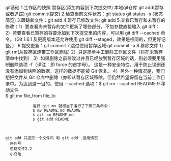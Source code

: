 
git基础
    1.工作区的快照 暂存区(添加内容到下次提交中) 本地git仓库
        git add(暂存或者追踪)         git commit(提交)
    2.检查当前文件状态：git status
                    git status -s (状态简览)
    3.跟踪新文件：git add
    4.暂存已修改文件: git add
    5.查看已暂存和未暂存的修改：1）要查看尚未暂存的文件更新了哪些部分，不加参数直接输入 git diff：
                            2）若要查看已暂存的将要添加到下次提交里的内容，可以用 git diff --cached 命令。（Git 1.6.1 及更高版本还允许使用 git diff --staged，效果是相同的，但更好记些。）
    6.提交更新：git commit
    7.跳过使用暂存区域:git commit -a
    8.移除文件
                1）git rm(从暂存区连带工作区删除)
                2）只是简单手工删除工作区文件（将在未暂存清单中找到）
                3）如果删除之前修改过并且已经放到暂存区域的话，则必须要用强制删除选项 -f（译注：即 force 的首字母）。 这是一种安全特性，用于防止误删还没有添加到快照的数据，这样的数据不能被 Git 恢复。
                4）另外一种情况是，我们想把文件从 Git 仓库中删除（亦即从暂存区域移除，但仍然希望保留在当前工作目录中。为达到这一目的，使用 --cached 选项：$ git rm --cached README
    9.移动文件   
                $ git mv file_from file_to

                运行 git mv 就相当于运行了下面三条命令：
                $ mv README.md README
                $ git rm README.md
                $ git add README



    git add 只提交一个文件吗 和 git add .适用情况
      序列号
      忽略文件2.2
      小乌龟
